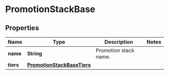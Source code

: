 

# PromotionStackBase


## Properties

| Name | Type | Description | Notes |
|------------ | ------------- | ------------- | -------------|
|**name** | **String** | Promotion stack name. |  |
|**tiers** | [**PromotionStackBaseTiers**](PromotionStackBaseTiers.md) |  |  |



